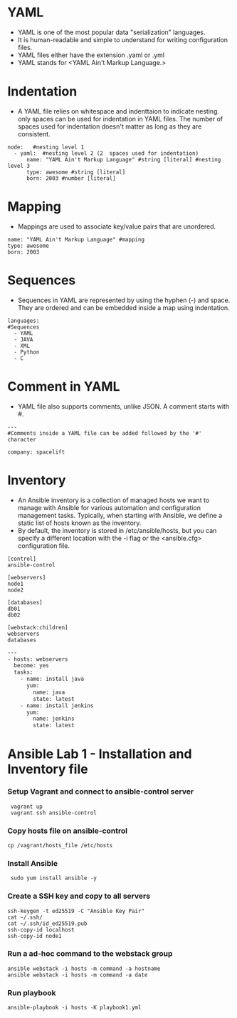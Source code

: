 # YAML

- YAML is one of the most popular data "serialization" languages.
- It is human-readable and simple to understand for writing configuration files.
- YAML files either have the extension .yaml or .yml
- YAML stands for <YAML Ain't Markup Language.>

# Indentation

- A YAML file relies on whitespace and indenttaion to indicate nesting. only spaces can be used for indentation in YAML files. The number of spaces used for indentation doesn't matter as long as they are consistent.

```bsah
node:   #nesting level 1
  - yaml:  #nesting level 2 (2  spaces used for indentation)
      name: "YAML Ain't Markup Language" #string [literal] #nesting level 3
      type: awesome #string [literal]
      born: 2003 #number [literal]
```

# Mapping

- Mappings are used to associate key/value pairs that are unordered.

```bsah
name: "YAML Ain't Markup Language" #mapping
type: awesome
born: 2003
```

# Sequences

- Sequences in YAML are represented by using the hyphen (-) and space. They are ordered and can be embedded inside a map using indentation.

```bsah
languages:
#Sequences
  - YAML
  - JAVA
  - XML
  - Python
  - C
```

# Comment in YAML

- YAML file also supports comments, unlike JSON. A comment starts with #.

```bsah
---
#Comments inside a YAML file can be added followed by the '#' character

company: spacelift
```

# Inventory

- An Ansible inventory is a collection of managed hosts we want to manage with Ansible for various automation and configuration management tasks. Typically, when starting with Ansible, we define a static list of hosts known as the inventory.
- By default, the inventory is stored in /etc/ansible/hosts, but you can specify a different location with the -i flag or the <ansible.cfg> configuration file.

```bsah
[control]
ansible-control

[webservers]
node1
node2

[databases]
db01
db02

[webstack:children]
webservers
databases
```

```bash
---
- hosts: webservers
  become: yes
  tasks:
    - name: install java
      yum:
        name: java
        state: latest
    - name: install jenkins
      yum:
        name: jenkins
        state: latest
```

# Ansible Lab 1 - Installation and Inventory file

### Setup Vagrant and connect to ansible-control server

```shell
 vagrant up
 vagrant ssh ansible-control
```

### Copy hosts file on ansible-control

```shell
cp /vagrant/hosts_file /etc/hosts
```

### Install Ansible

```shell
 sudo yum install ansible -y
```

### Create a SSH key and copy to all servers

```shell
ssh-keygen -t ed25519 -C "Ansible Key Pair"
cat ~/.ssh/
cat ~/.ssh/id_ed25519.pub
ssh-copy-id localhost
ssh-copy-id node1
```

### Run a ad-hoc command to the webstack group

```shell
ansible webstack -i hosts -m command -a hostname
ansible webstack -i hosts -m command -a date
```

### Run playbook

```shell
ansible-playbook -i hosts -K playbook1.yml
```
